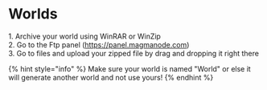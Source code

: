# Worlds

1\. Archive your world using WinRAR or WinZip\
2\. Go to the Ftp panel (https://panel.magmanode.com)\
3\. Go to files and upload your zipped file by drag and dropping it right there

{% hint style="info" %}
Make sure your world is named "World" or else it will generate another world and not use yours!
{% endhint %}
